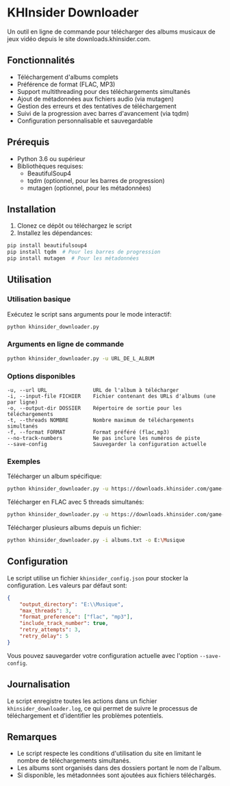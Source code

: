# KHInsider Downloader

Un outil en ligne de commande pour télécharger des albums musicaux de jeux vidéo depuis le site downloads.khinsider.com.

## Fonctionnalités

- Téléchargement d'albums complets
- Préférence de format (FLAC, MP3)
- Support multithreading pour des téléchargements simultanés
- Ajout de métadonnées aux fichiers audio (via mutagen)
- Gestion des erreurs et des tentatives de téléchargement
- Suivi de la progression avec barres d'avancement (via tqdm)
- Configuration personnalisable et sauvegardable

## Prérequis

- Python 3.6 ou supérieur
- Bibliothèques requises:
  - BeautifulSoup4
  - tqdm (optionnel, pour les barres de progression)
  - mutagen (optionnel, pour les métadonnées)

## Installation

1. Clonez ce dépôt ou téléchargez le script
2. Installez les dépendances:

```bash
pip install beautifulsoup4
pip install tqdm  # Pour les barres de progression
pip install mutagen  # Pour les métadonnées
```

## Utilisation

### Utilisation basique

Exécutez le script sans arguments pour le mode interactif:

```bash
python khinsider_downloader.py
```

### Arguments en ligne de commande

```bash
python khinsider_downloader.py -u URL_DE_L_ALBUM
```

### Options disponibles

```
-u, --url URL               URL de l'album à télécharger
-i, --input-file FICHIER    Fichier contenant des URLs d'albums (une par ligne)
-o, --output-dir DOSSIER    Répertoire de sortie pour les téléchargements
-t, --threads NOMBRE        Nombre maximum de téléchargements simultanés
-f, --format FORMAT         Format préféré (flac,mp3)
--no-track-numbers          Ne pas inclure les numéros de piste
--save-config               Sauvegarder la configuration actuelle
```

### Exemples

Télécharger un album spécifique:
```bash
python khinsider_downloader.py -u https://downloads.khinsider.com/game-soundtracks/album/minecraft
```

Télécharger en FLAC avec 5 threads simultanés:
```bash
python khinsider_downloader.py -u https://downloads.khinsider.com/game-soundtracks/album/minecraft -f flac -t 5
```

Télécharger plusieurs albums depuis un fichier:
```bash
python khinsider_downloader.py -i albums.txt -o E:\Musique
```

## Configuration

Le script utilise un fichier `khinsider_config.json` pour stocker la configuration. Les valeurs par défaut sont:

```json
{
    "output_directory": "E:\\Musique",
    "max_threads": 3,
    "format_preference": ["flac", "mp3"],
    "include_track_number": true,
    "retry_attempts": 3,
    "retry_delay": 5
}
```

Vous pouvez sauvegarder votre configuration actuelle avec l'option `--save-config`.

## Journalisation

Le script enregistre toutes les actions dans un fichier `khinsider_downloader.log`, ce qui permet de suivre le processus de téléchargement et d'identifier les problèmes potentiels.

## Remarques

- Le script respecte les conditions d'utilisation du site en limitant le nombre de téléchargements simultanés.
- Les albums sont organisés dans des dossiers portant le nom de l'album.
- Si disponible, les métadonnées sont ajoutées aux fichiers téléchargés.
